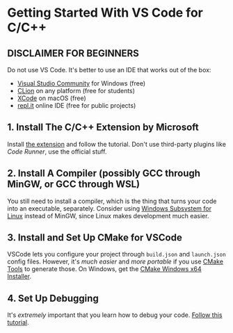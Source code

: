 # Getting Started With VS Code for C/C++

## DISCLAIMER FOR BEGINNERS
Do not use VS Code.
It's better to use an IDE that works out of the box:
- [Visual Studio Community](https://visualstudio.microsoft.com/vs/community/) for Windows (free)
- [CLion](https://www.jetbrains.com/clion/) on any platform (free for students)
- [XCode](https://developer.apple.com/xcode/) on macOS (free)
- [repl.it](https://replit.com/site/ide) online IDE (free for public projects)

## 1. Install The C/C++ Extension by Microsoft
Install [the extension](https://code.visualstudio.com/docs/languages/cpp) and
follow the tutorial.
Don't use third-party plugins like *Code Runner*, use the official stuff.

## 2. Install A Compiler (possibly GCC through MinGW, or GCC through WSL)
You still need to install a compiler, which is the thing that turns your code
into an executable, separately.
Consider using
[Windows Subsystem for Linux](https://code.visualstudio.com/docs/cpp/config-wsl)
instead of MinGW, since Linux makes development much easier.

## 3. Install and Set Up CMake for VSCode
VSCode lets you configure your project through `build.json` and `launch.json`
config files.
However, it's *much easier* and *more portable* if you use
[CMake Tools](https://code.visualstudio.com/docs/cpp/CMake-linux) to generate
those.
On Windows, get the [CMake Windows x64 Installer](https://cmake.org/download/).

## 4. Set Up Debugging
It's *extremely* important that you learn how to debug your code.
[Follow this tutorial](https://code.visualstudio.com/docs/cpp/cpp-debug).
